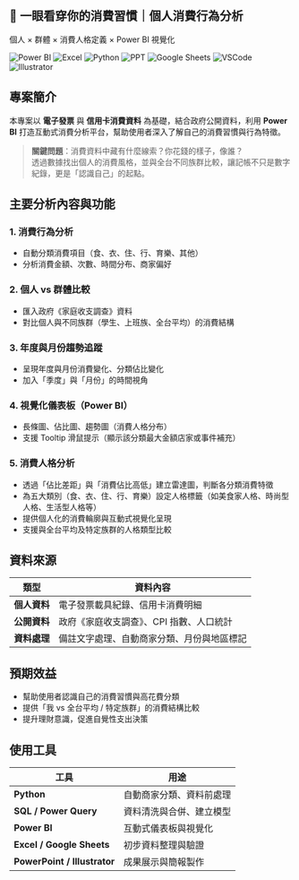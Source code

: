 ## 💸 一眼看穿你的消費習慣｜個人消費行為分析 
個人 × 群體 × 消費人格定義 × Power BI 視覺化  

![Power BI](https://img.shields.io/badge/power_bi-F2C811?style=for-the-badge&logo=powerbi&logoColor=black)
![Excel](https://img.shields.io/badge/Excel-006000?style=for-the-badge&logo=Excel&logoColor=white)
![Python](https://img.shields.io/badge/Python-005AB5?style=for-the-badge&logo=Python&logoColor=white)
![PPT](https://img.shields.io/badge/Microsoft_PowerPoint-F75000?style=for-the-badge&logo=microsoft-powerpoint&logoColor=white)
![Google Sheets](https://img.shields.io/badge/Google%20Sheets-01B468?style=for-the-badge&logo=google-sheets&logoColor=white)
![VSCode](https://img.shields.io/badge/VSCode-0072E3?style=for-the-badge&logo=visual-studio-code&logoColor=white)
![Illustrator](https://img.shields.io/badge/Illustrator-842B00?style=for-the-badge&logo=adobe-illustrator&logoColor=white)


## 專案簡介
本專案以 **電子發票** 與 **信用卡消費資料** 為基礎，結合政府公開資料，利用 **Power BI** 打造互動式消費分析平台，幫助使用者深入了解自己的消費習慣與行為特徵。

> **關鍵問題**：消費資料中藏有什麼線索？你花錢的樣子，像誰？  
> 透過數據找出個人的消費風格，並與全台不同族群比較，讓記帳不只是數字紀錄，更是「認識自己」的起點。


## 主要分析內容與功能
### 1. 消費行為分析
- 自動分類消費項目（食、衣、住、行、育樂、其他）
- 分析消費金額、次數、時間分布、商家偏好

### 2. 個人 vs 群體比較
- 匯入政府《家庭收支調查》資料
- 對比個人與不同族群（學生、上班族、全台平均）的消費結構

### 3. 年度與月份趨勢追蹤
- 呈現年度與月份消費變化、分類佔比變化
- 加入「季度」與「月份」的時間視角

### 4. 視覺化儀表板（Power BI）
- 長條圖、佔比圖、趨勢圖（消費人格分布）
- 支援 Tooltip 滑鼠提示（顯示該分類最大金額店家或事件補充）

### 5. 消費人格分析
- 透過「佔比差距」與「消費佔比高低」建立雷達圖，判斷各分類消費特徵
- 為五大類別（食、衣、住、行、育樂）設定人格標籤（如美食家人格、時尚型人格、生活型人格等）
- 提供個人化的消費輪廓與互動式視覺化呈現
- 支援與全台平均及特定族群的人格類型比較


## 資料來源
| 類型 | 資料內容 |
|------|----------|
| **個人資料** | 電子發票載具紀錄、信用卡消費明細 |
| **公開資料** | 政府《家庭收支調查》、CPI 指數、人口統計 |
| **資料處理** | 備註文字處理、自動商家分類、月份與地區標記 |


## 預期效益
- 幫助使用者認識自己的消費習慣與高花費分類
- 提供「我 vs 全台平均 / 特定族群」的消費結構比較
- 提升理財意識，促進自覺性支出決策  


## 使用工具
| 工具 | 用途 |
|------|------|
| **Python** | 自動商家分類、資料前處理 |
| **SQL / Power Query** | 資料清洗與合併、建立模型 |
| **Power BI** | 互動式儀表板與視覺化 |
| **Excel / Google Sheets** | 初步資料整理與驗證 |
| **PowerPoint / Illustrator** | 成果展示與簡報製作 |


